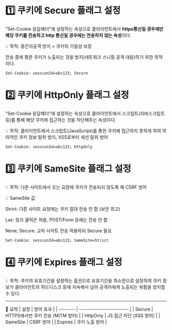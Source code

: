 # 1️⃣ 쿠키에 Secure 플래그 설정
"Set-Cookie 응답헤더"에 설정하는 속성으로 클라이언트에서 **https통신일 경우에만 해당 쿠키를 전송하고 http 통신일 경우에는 전송하지 않는 속성**이다.

💡 목적: 중간자공격 방지 = 쿠키의 기밀성 보장

전송 중에 평문 쿠키가 노출되는 것을 방지(네트워크 스니핑 공격 대응)하기 위한 목적이다.
```
Set-Cookie: sessionId=abc123; Secure
```

# 2️⃣ 쿠키에 HttpOnly 플래그 설정
"Set-Cookie 응답헤더"에 설정하는 속성으로 클라이언트에서 스크립트(자바스크립트 등)를 통해 해당 쿠키에 접근하는 것을 차단해주는 속성이다.

💡 목적: 클라이언트에서 스크립트(JavaScript)를 통한 쿠키에 접근하지 못하게 하여 악의적인 쿠키 정보 탈취 방지, XSS로부터 세션 탈취 방어
```
Set-Cookie: sessionId=abc123; HttpOnly
```

# 3️⃣ 쿠키에 SameSite 플래그 설정
💡 목적:
다른 사이트에서 오는 요청에 쿠키가 전송되지 않도록 해 CSRF 방어

💡 SameSite 값

Strict: 다른 사이트 요청에는 쿠키 절대 전송 안 함 (보안 최고)

Lax: 링크 클릭은 허용, POST/Form 등에는 전송 안 함

None; Secure: 교차 사이트 전송 허용하되 Secure 필요

```
Set-Cookie: sessionId=abc123; SameSite=Strict
```
# 4️⃣ 쿠키에 Expires 플래그 설정
💡 목적:
쿠키의 유효기간을 설정하는 옵션으로 유효기간을 최소한으로 설정하여 쿠키 정보가 클라이언트의 하드디스크 등에 지속해서 남아 공격자에게 노출되는 위험을 방지할 수 있다.

---
🚀 요약
| 설정       | 방어 효과                    |
| -------- | ------------------------ |
| Secure   | HTTPS에서만 쿠키 전송 (MITM 방어) |
| HttpOnly | JS 접근 차단 (XSS 방어)        |
| SameSite | CSRF 방어                  |
| Expires  | 쿠키 노출 방어                  |


